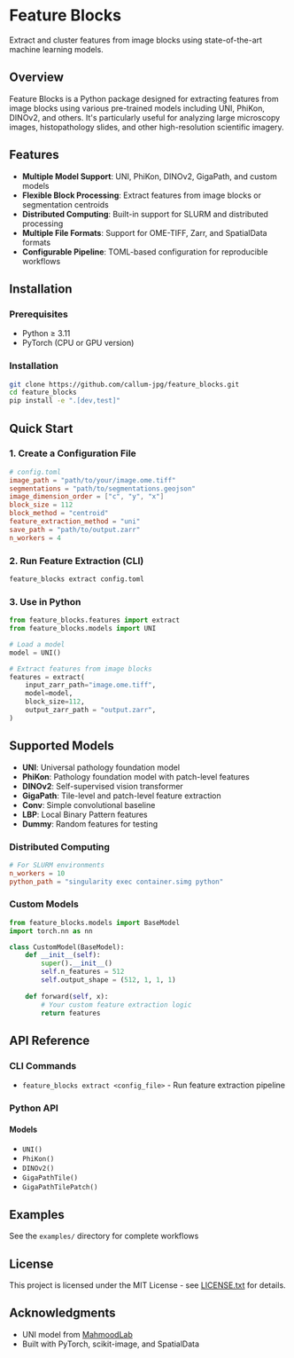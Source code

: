 # Feature Blocks

Extract and cluster features from image blocks using state-of-the-art machine learning models.

## Overview

Feature Blocks is a Python package designed for extracting features from image blocks using various pre-trained models including UNI, PhiKon, DINOv2, and others. It's particularly useful for analyzing large microscopy images, histopathology slides, and other high-resolution scientific imagery.

## Features

- **Multiple Model Support**: UNI, PhiKon, DINOv2, GigaPath, and custom models
- **Flexible Block Processing**: Extract features from image blocks or segmentation centroids
- **Distributed Computing**: Built-in support for SLURM and distributed processing
- **Multiple File Formats**: Support for OME-TIFF, Zarr, and SpatialData formats
- **Configurable Pipeline**: TOML-based configuration for reproducible workflows

## Installation

### Prerequisites

- Python ≥ 3.11
- PyTorch (CPU or GPU version)


### Installation

```bash
git clone https://github.com/callum-jpg/feature_blocks.git
cd feature_blocks
pip install -e ".[dev,test]"
```

## Quick Start

### 1. Create a Configuration File

```toml
# config.toml
image_path = "path/to/your/image.ome.tiff"
segmentations = "path/to/segmentations.geojson"
image_dimension_order = ["c", "y", "x"]
block_size = 112
block_method = "centroid"
feature_extraction_method = "uni"
save_path = "path/to/output.zarr"
n_workers = 4
```

### 2. Run Feature Extraction (CLI)

```bash
feature_blocks extract config.toml
```

### 3. Use in Python

```python
from feature_blocks.features import extract
from feature_blocks.models import UNI

# Load a model
model = UNI()

# Extract features from image blocks
features = extract(
    input_zarr_path="image.ome.tiff",
    model=model,
    block_size=112,
    output_zarr_path = "output.zarr",
)
```

## Supported Models

- **UNI**: Universal pathology foundation model
- **PhiKon**: Pathology foundation model with patch-level features  
- **DINOv2**: Self-supervised vision transformer
- **GigaPath**: Tile-level and patch-level feature extraction
- **Conv**: Simple convolutional baseline
- **LBP**: Local Binary Pattern features
- **Dummy**: Random features for testing

### Distributed Computing

```toml
# For SLURM environments
n_workers = 10
python_path = "singularity exec container.simg python"
```

### Custom Models

```python
from feature_blocks.models import BaseModel
import torch.nn as nn

class CustomModel(BaseModel):
    def __init__(self):
        super().__init__()
        self.n_features = 512
        self.output_shape = (512, 1, 1, 1)
        
    def forward(self, x):
        # Your custom feature extraction logic
        return features
```

## API Reference

### CLI Commands

- `feature_blocks extract <config_file>` - Run feature extraction pipeline

### Python API

#### Models
- `UNI()`
- `PhiKon()`
- `DINOv2()` 
- `GigaPathTile()`
- `GigaPathTilePatch()`

## Examples

See the `examples/` directory for complete workflows

## License

This project is licensed under the MIT License - see [LICENSE.txt](LICENSE.txt) for details.

## Acknowledgments

- UNI model from [MahmoodLab](https://huggingface.co/MahmoodLab/UNI2-h)
- Built with PyTorch, scikit-image, and SpatialData